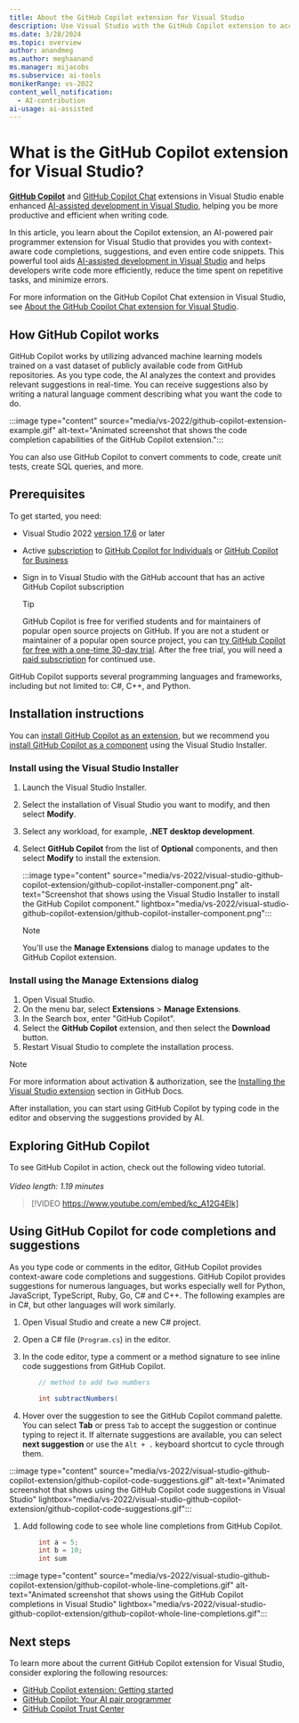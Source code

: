 ```yaml
---
title: About the GitHub Copilot extension for Visual Studio
description: Use Visual Studio with the GitHub Copilot extension to access AI features and generate information about your code, including suggested edits and new code snippets.
ms.date: 3/28/2024
ms.topic: overview 
author: anandmeg
ms.author: meghaanand
ms.manager: mijacobs
ms.subservice: ai-tools
monikerRange: vs-2022
content_well_notification: 
  - AI-contribution
ai-usage: ai-assisted
---
```

# What is the GitHub Copilot extension for Visual Studio?

[**GitHub Copilot**](https://marketplace.visualstudio.com/items?itemName=GitHub.copilotvs) and [GitHub Copilot Chat](https://aka.ms/VSXGHCopilot) extensions in Visual Studio enable enhanced [AI-assisted development in Visual Studio](ai-assisted-development-visual-studio.md), helping you be more productive and efficient when writing code.

In this article, you learn about the Copilot extension, an AI-powered pair programmer extension for Visual Studio that provides you with context-aware code completions, suggestions, and even entire code snippets. This powerful tool aids [AI-assisted development in Visual Studio](ai-assisted-development-visual-studio.md) and helps developers write code more efficiently, reduce the time spent on repetitive tasks, and minimize errors.

For more information on the GitHub Copilot Chat extension in Visual Studio, see [About the GitHub Copilot Chat extension for Visual Studio](visual-studio-github-copilot-chat.md).

## How GitHub Copilot works

GitHub Copilot works by utilizing advanced machine learning models trained on a vast dataset of publicly available code from GitHub repositories. As you type code, the AI analyzes the context and provides relevant suggestions in real-time. You can receive suggestions also by writing a natural language comment describing what you want the code to do.

:::image type="content" source="media/vs-2022/github-copilot-extension-example.gif" alt-text="Animated screenshot that shows the code completion capabilities of the GitHub Copilot extension.":::

You can also use GitHub Copilot to convert comments to code, create unit tests, create SQL queries, and more. 

## Prerequisites

To get started, you need:
+ Visual Studio 2022 [version 17.6](/visualstudio/releases/2022/release-history) or later
+ Active [subscription](https://docs.github.com/en/billing/managing-billing-for-github-copilot/about-billing-for-github-copilot) to [GitHub Copilot for Individuals](https://docs.github.com/copilot/overview-of-github-copilot/about-github-copilot-for-individuals) or [GitHub Copilot for Business](https://docs.github.com/copilot/overview-of-github-copilot/about-github-copilot-for-business)
+ Sign in to Visual Studio with the GitHub account that has an active GitHub Copilot subscription

  > [!TIP]
  > GitHub Copilot is free for verified students and for maintainers of popular open source projects on GitHub. If you are not a student or maintainer of a popular open source project, you can [try GitHub Copilot for free with a one-time 30-day trial](https://github.com/settings/copilot). After the free trial, you will need a [paid subscription](https://docs.github.com/en/billing/managing-billing-for-github-copilot/about-billing-for-github-copilot) for continued use.

GitHub Copilot supports several programming languages and frameworks, including but not limited to: C#, C++, and Python.

## Installation instructions

You can [install GitHub Copilot as an extension](#install-using-the-manage-extensions-dialog), but we recommend you [install GitHub Copilot as a component](#install-using-the-visual-studio-installer) using the Visual Studio Installer.

### Install using the Visual Studio Installer

1. Launch the Visual Studio Installer.
1. Select the installation of Visual Studio you want to modify, and then select **Modify**.
1. Select any workload, for example, **.NET desktop development**.
1. Select **GitHub Copilot** from the list of **Optional** components, and then select **Modify** to install the extension.

   :::image type="content" source="media/vs-2022/visual-studio-github-copilot-extension/github-copilot-installer-component.png" alt-text="Screenshot that shows using the Visual Studio Installer to install the GitHub Copilot component." lightbox="media/vs-2022/visual-studio-github-copilot-extension/github-copilot-installer-component.png":::

    > [!NOTE]
    > You'll use the **Manage Extensions** dialog to manage updates to the GitHub Copilot extension.

### Install using the Manage Extensions dialog

1. Open Visual Studio.
1. On the menu bar, select **Extensions** > **Manage Extensions**.
1. In the Search box, enter "GitHub Copilot".
1. Select the **GitHub Copilot** extension, and then select the **Download** button.
1. Restart Visual Studio to complete the installation process.

> [!NOTE]
> For more information about activation & authorization, see the [Installing the Visual Studio extension](https://docs.github.com/en/copilot/getting-started-with-github-copilot?tool=visualstudio#installing-the-visual-studio-extension) section in GitHub Docs.

After installation, you can start using GitHub Copilot by typing code in the editor and observing the suggestions provided by AI.

## Exploring GitHub Copilot

To see GitHub Copilot in action, check out the following video tutorial. <br><br>*Video length: 1.19 minutes*

> [!VIDEO https://www.youtube.com/embed/kc_A12G4Elk]

## Using GitHub Copilot for code completions and suggestions

As you type code or comments in the editor, GitHub Copilot provides context-aware code completions and suggestions. GitHub Copilot provides suggestions for numerous languages, but works especially well for Python, JavaScript, TypeScript, Ruby, Go, C# and C++. The following examples are in C#, but other languages will work similarly.

1. Open Visual Studio and create a new C# project.
1. Open a C# file (`Program.cs`) in the editor.
1. In the code editor, type a comment or a method signature to see inline code suggestions from GitHub Copilot.
    
   ```csharp
       // method to add two numbers
   ```

   ```csharp
       int subtractNumbers(
   ```

1. Hover over the suggestion to see the GitHub Copilot command palette. You can select **Tab** or press `Tab` to accept the suggestion or continue typing to reject it. If alternate suggestions are available, you can select **next suggestion** or use the `Alt + .` keyboard shortcut to cycle through them.
  
  :::image type="content" source="media/vs-2022/visual-studio-github-copilot-extension/github-copilot-code-suggestions.gif" alt-text="Animated screenshot that shows using the GitHub Copilot code suggestions in Visual Studio" lightbox="media/vs-2022/visual-studio-github-copilot-extension/github-copilot-code-suggestions.gif":::

1. Add following code to see whole line completions from GitHub Copilot.

   ```csharp
       int a = 5;
       int b = 10;
       int sum
   ```
  
  :::image type="content" source="media/vs-2022/visual-studio-github-copilot-extension/github-copilot-whole-line-completions.gif" alt-text="Animated screenshot that shows using the GitHub Copilot completions in Visual Studio" lightbox="media/vs-2022/visual-studio-github-copilot-extension/github-copilot-whole-line-completions.gif":::

## Next steps

To learn more about the current GitHub Copilot extension for Visual Studio, consider exploring the following resources:

- [GitHub Copilot extension: Getting started](https://docs.github.com/copilot/getting-started-with-github-copilot?tool=visualstudio)
- [GitHub Copilot: Your AI pair programmer](https://github.com/features/copilot)
- [GitHub Copilot Trust Center](https://resources.github.com/copilot-trust-center/)
